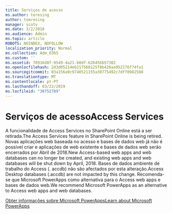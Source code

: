 ```yaml
---
title: Serviços de acesso
ms.author: toresing
author: tomresing
manager: scotv
ms.date: 3/2/2018
ms.audience: Admin
ms.topic: article
ROBOTS: NOINDEX, NOFOLLOW
localization_priority: Normal
ms.collection: Adm_O365
ms.custom: ''
ms.assetid: 78916d8f-9549-4a21-b0df-626456b57382
ms.openlocfilehash: 2d3d05214e6217568125f8b426aa952176f74fa1
ms.sourcegitcommit: 03a156a9c9740521155a30775492c7dff0982588
ms.translationtype: MT
ms.contentlocale: pt-PT
ms.lasthandoff: 03/22/2019
ms.locfileid: "30752789"
---
```

# <a name="access-services"></a><span data-ttu-id="7d71a-102">Serviços de acesso</span><span class="sxs-lookup"><span data-stu-id="7d71a-102">Access Services</span></span>

<span data-ttu-id="7d71a-103">A funcionalidade de Access Services no SharePoint Online está a ser retirada.</span><span class="sxs-lookup"><span data-stu-id="7d71a-103">The Access Services feature in SharePoint Online is being retired.</span></span> <span data-ttu-id="7d71a-104">Novas aplicações web baseada no acesso e bases de dados web já não é possível criar e aplicações de web existente e bases de dados web serão encerrados por Abril de 2018.</span><span class="sxs-lookup"><span data-stu-id="7d71a-104">New Access-based web apps and web databases can no longer be created, and existing web apps and web databases will be shut down by April, 2018.</span></span> <span data-ttu-id="7d71a-105">Bases de dados ambiente de trabalho do Access (. accdb) não são afectados por esta alteração.</span><span class="sxs-lookup"><span data-stu-id="7d71a-105">Access Desktop databases (.accdb) are not impacted by this change.</span></span> <span data-ttu-id="7d71a-106">Recomenda-se que Microsoft PowerApps como alternativa para o Access web apps e bases de dados web.</span><span class="sxs-lookup"><span data-stu-id="7d71a-106">We recommend Microsoft PowerApps as an alternative to Access web apps and web databases.</span></span> 
  
[<span data-ttu-id="7d71a-107">Obter informações sobre Microsoft PowerApps</span><span class="sxs-lookup"><span data-stu-id="7d71a-107">Learn about Microsoft PowerApps</span></span>](https://powerapps.microsoft.com/)
  

